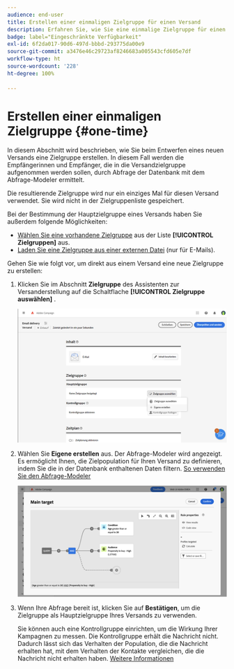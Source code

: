 ```yaml
---
audience: end-user
title: Erstellen einer einmaligen Zielgruppe für einen Versand
description: Erfahren Sie, wie Sie eine einmalige Zielgruppe für einen Versand erstellen.
badge: label="Eingeschränkte Verfügbarkeit"
exl-id: 6f2da017-90d6-497d-bbbd-293775da00e9
source-git-commit: a3476e46c29723af8246683a005543cfd605e7df
workflow-type: ht
source-wordcount: '228'
ht-degree: 100%

---
```


# Erstellen einer einmaligen Zielgruppe {#one-time}

In diesem Abschnitt wird beschrieben, wie Sie beim Entwerfen eines neuen Versands eine Zielgruppe erstellen. In diesem Fall werden die Empfängerinnen und Empfänger, die in die Versandzielgruppe aufgenommen werden sollen, durch Abfrage der Datenbank mit dem Abfrage-Modeler ermittelt.

Die resultierende Zielgruppe wird nur ein einziges Mal für diesen Versand verwendet. Sie wird nicht in der Zielgruppenliste gespeichert.

Bei der Bestimmung der Hauptzielgruppe eines Versands haben Sie außerdem folgende Möglichkeiten:

* [Wählen Sie eine vorhandene Zielgruppe](add-audience.md) aus der Liste **[!UICONTROL Zielgruppen]** aus.
* [Laden Sie eine Zielgruppe aus einer externen Datei](file-audience.md) (nur für E-Mails).

Gehen Sie wie folgt vor, um direkt aus einem Versand eine neue Zielgruppe zu erstellen:

1. Klicken Sie im Abschnitt **Zielgruppe** des Assistenten zur Versanderstellung auf die Schaltflache **[!UICONTROL Zielgruppe auswählen]** .

   ![](assets/segment-builder0.png)

1. Wählen Sie **Eigene erstellen** aus. Der Abfrage-Modeler wird angezeigt. Es ermöglicht Ihnen, die Zielpopulation für Ihren Versand zu definieren, indem Sie die in der Datenbank enthaltenen Daten filtern. [So verwenden Sie den Abfrage-Modeler](../query/query-modeler-overview.md)

   ![](assets/query-modeler.png)

1. Wenn Ihre Abfrage bereit ist, klicken Sie auf **Bestätigen**, um die Zielgruppe als Hauptzielgruppe Ihres Versands zu verwenden.

   Sie können auch eine Kontrollgruppe einrichten, um die Wirkung Ihrer Kampagnen zu messen. Die Kontrollgruppe erhält die Nachricht nicht. Dadurch lässt sich das Verhalten der Population, die die Nachricht erhalten hat, mit dem Verhalten der Kontakte vergleichen, die die Nachricht nicht erhalten haben. [Weitere Informationen](control-group.md)
